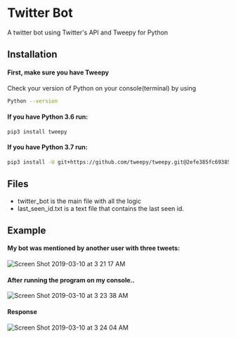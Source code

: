 

# Twitter Bot

A twitter bot using Twitter's API and Tweepy for Python

## Installation

#### First, make sure you have Tweepy
Check your version of Python on your console(terminal) by using
```bash
Python --version 
```

#### If you have Python 3.6 run:
```
pip3 install tweepy
```

#### If you have Python 3.7 run: 
```bash
pip3 install -U git+https://github.com/tweepy/tweepy.git@2efe385fc69385b57733f747ee62e6be12a1338b
```

## Files

* twitter_bot is the main file with all the logic
* last_seen_id.txt is a text file that contains the last seen id. 

## Example

#### My bot was mentioned by another user with three tweets:

![Screen Shot 2019-03-10 at 3 21 17 AM](https://user-images.githubusercontent.com/37157448/54082456-26a78400-42e4-11e9-9303-14ab6f36fbf8.png)

#### After running the program on my console..

![Screen Shot 2019-03-10 at 3 23 38 AM](https://user-images.githubusercontent.com/37157448/54082470-5eaec700-42e4-11e9-9484-47fd9dc73924.png)

#### Response

![Screen Shot 2019-03-10 at 3 24 04 AM](https://user-images.githubusercontent.com/37157448/54082483-800fb300-42e4-11e9-9ebe-579428bc78d1.png)



